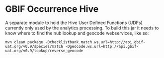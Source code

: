 # GBIF Occurrence Hive

A separate module to hold the Hive User Defined Functions (UDFs) currently only used by the analytics processing. To build this jar it needs to know where to find the nub lookup and geocode webservices, like so:

````shell
mvn clean package -Dchecklistbank.match.ws.url=http://api.gbif-uat.org/v0.9/species/match -Dgeocode.ws.url=http://api.gbif-uat.org/v0.9/lookup/reverse_geocode
````
